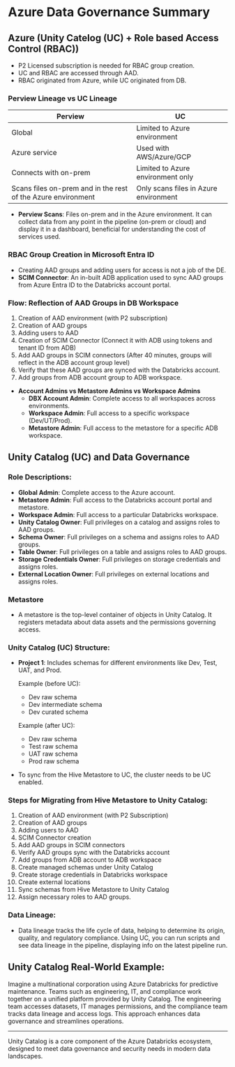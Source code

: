 # Azure Data Governance Summary

## Azure (Unity Catelog (UC) + Role based Access Control (RBAC))

- P2 Licensed subscription is needed for RBAC group creation.
- UC and RBAC are accessed through AAD.
- RBAC originated from Azure, while UC originated from DB.

### Perview Lineage vs UC Lineage

| Perview | UC |
| --- | --- |
| Global | Limited to Azure environment |
| Azure service | Used with AWS/Azure/GCP |
| Connects with on-prem | Limited to Azure environment only |
| Scans files on-prem and in the rest of the Azure environment | Only scans files in Azure environment |

- **Perview Scans**: Files on-prem and in the Azure environment. It can collect data from any point in the pipeline (on-prem or cloud) and display it in a dashboard, beneficial for understanding the cost of services used.

### RBAC Group Creation in Microsoft Entra ID

- Creating AAD groups and adding users for access is not a job of the DE.
- **SCIM Connector**: An in-built ADB application used to sync AAD groups from Azure Entra ID to the Databricks account portal.

### Flow: Reflection of AAD Groups in DB Workspace
1. Creation of AAD environment (with P2 subscription)
2. Creation of AAD groups
3. Adding users to AAD
4. Creation of SCIM Connector (Connect it with ADB using tokens and tenant ID from ADB)
5. Add AAD groups in SCIM connectors (After 40 minutes, groups will reflect in the ADB account group level)
6. Verify that these AAD groups are synced with the Databricks account.
7. Add groups from ADB account group to ADB workspace.

- **Account Admins vs Metastore Admins vs Workspace Admins**
  - **DBX Account Admin**: Complete access to all workspaces across environments.
  - **Workspace Admin**: Full access to a specific workspace (Dev/UT/Prod).
  - **Metastore Admin**: Full access to the metastore for a specific ADB workspace.

## Unity Catalog (UC) and Data Governance

### Role Descriptions:
- **Global Admin**: Complete access to the Azure account.
- **Metastore Admin**: Full access to the Databricks account portal and metastore.
- **Workspace Admin**: Full access to a particular Databricks workspace.
- **Unity Catalog Owner**: Full privileges on a catalog and assigns roles to AAD groups.
- **Schema Owner**: Full privileges on a schema and assigns roles to AAD groups.
- **Table Owner**: Full privileges on a table and assigns roles to AAD groups.
- **Storage Credentials Owner**: Full privileges on storage credentials and assigns roles.
- **External Location Owner**: Full privileges on external locations and assigns roles.

### Metastore
- A metastore is the top-level container of objects in Unity Catalog. It registers metadata about data assets and the permissions governing access.

### Unity Catalog (UC) Structure:
- **Project 1**: Includes schemas for different environments like Dev, Test, UAT, and Prod.
  
  Example (before UC):
  - Dev raw schema
  - Dev intermediate schema
  - Dev curated schema
  
  Example (after UC):
  - Dev raw schema
  - Test raw schema
  - UAT raw schema
  - Prod raw schema

- To sync from the Hive Metastore to UC, the cluster needs to be UC enabled.

### Steps for Migrating from Hive Metastore to Unity Catalog:
1. Creation of AAD environment (with P2 Subscription)
2. Creation of AAD groups
3. Adding users to AAD
4. SCIM Connector creation
5. Add AAD groups in SCIM connectors
6. Verify AAD groups sync with the Databricks account
7. Add groups from ADB account to ADB workspace
8. Create managed schemas under Unity Catalog
9. Create storage credentials in Databricks workspace
10. Create external locations
11. Sync schemas from Hive Metastore to Unity Catalog
12. Assign necessary roles to AAD groups.

### Data Lineage:
- Data lineage tracks the life cycle of data, helping to determine its origin, quality, and regulatory compliance. Using UC, you can run scripts and see data lineage in the pipeline, displaying info on the latest pipeline run.

## Unity Catalog Real-World Example:
Imagine a multinational corporation using Azure Databricks for predictive maintenance. Teams such as engineering, IT, and compliance work together on a unified platform provided by Unity Catalog. The engineering team accesses datasets, IT manages permissions, and the compliance team tracks data lineage and access logs. This approach enhances data governance and streamlines operations.

---

Unity Catalog is a core component of the Azure Databricks ecosystem, designed to meet data governance and security needs in modern data landscapes.

